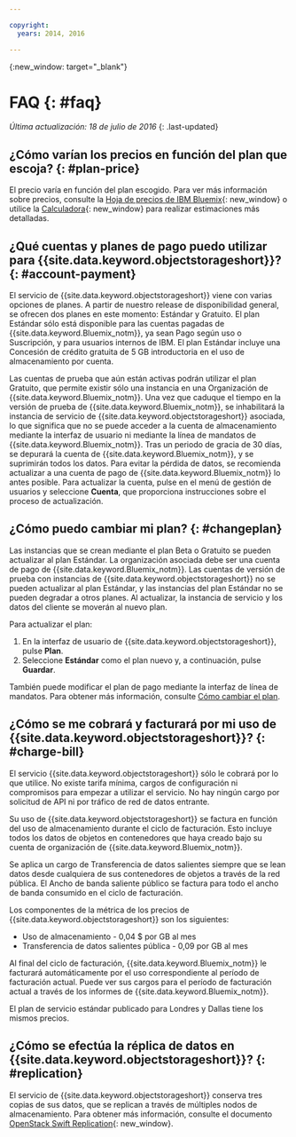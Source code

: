 ```yaml
---

copyright:
  years: 2014, 2016

---
```


{:new_window: target="_blank"}

# FAQ {: #faq} 

*Última actualización: 18 de julio de 2016*
{: .last-updated}


## ¿Cómo varían los precios en función del plan que escoja? {: #plan-price}
El precio varía en función del plan escogido. Para ver más información sobre precios, consulte la [Hoja de precios de IBM Bluemix](https://console.ng.bluemix.net/pricing/){: new_window} o utilice la [Calculadora](https://console.ng.bluemix.net/?direct=classic/#/pricing/cloudOEPaneId=pricing&paneId=pricingSheet){: new_window} para realizar estimaciones más detalladas.


## ¿Qué cuentas y planes de pago puedo utilizar para {{site.data.keyword.objectstorageshort}}? {: #account-payment}
El servicio de {{site.data.keyword.objectstorageshort}} viene con varias opciones de planes. A partir de nuestro release de disponibilidad general, se ofrecen dos planes en este momento: Estándar y Gratuito. El plan Estándar sólo está disponible para las cuentas pagadas de {{site.data.keyword.Bluemix_notm}}, ya sean Pago según uso o Suscripción, y para usuarios internos de IBM. El plan Estándar incluye una Concesión de crédito gratuita de 5 GB introductoria en el uso de almacenamiento por cuenta.

Las cuentas de prueba que aún están activas podrán utilizar el plan Gratuito, que permite existir sólo una instancia en una Organización de {{site.data.keyword.Bluemix_notm}}. Una vez que caduque el tiempo en la versión de prueba de {{site.data.keyword.Bluemix_notm}}, se inhabilitará la instancia de servicio de {{site.data.keyword.objectstorageshort}} asociada, lo que significa que no se puede acceder a la cuenta de almacenamiento mediante la interfaz de usuario ni mediante la línea de mandatos de {{site.data.keyword.Bluemix_notm}}. Tras un periodo de gracia de 30 días, se depurará la cuenta de {{site.data.keyword.Bluemix_notm}}, y se suprimirán todos los datos. Para evitar la pérdida de datos, se recomienda actualizar a una cuenta de pago de {{site.data.keyword.Bluemix_notm}} lo antes posible. Para actualizar la cuenta, pulse en el menú de gestión de usuarios y seleccione **Cuenta**, que proporciona instrucciones sobre el proceso de actualización.

## ¿Cómo puedo cambiar mi plan? {: #changeplan}  
Las instancias que se crean mediante el plan Beta o Gratuito se pueden actualizar al plan Estándar. La organización asociada debe ser una cuenta de pago de {{site.data.keyword.Bluemix_notm}}. Las cuentas de versión de prueba con instancias de {{site.data.keyword.objectstorageshort}} no se pueden actualizar al plan Estándar, y las instancias del plan Estándar no se pueden degradar a otros planes. Al actualizar, la instancia de servicio y los datos del cliente se moverán al nuevo plan.

Para actualizar el plan:
1.	En la interfaz de usuario de {{site.data.keyword.objectstorageshort}}, pulse **Plan**.
2.	Seleccione **Estándar** como el plan nuevo y, a continuación, pulse **Guardar**.

También puede modificar el plan de pago mediante la interfaz de línea de mandatos. Para obtener más información, consulte [Cómo cambiar el plan](../../pricing/index.html#changing).


## ¿Cómo se me cobrará y facturará por mi uso de {{site.data.keyword.objectstorageshort}}? {: #charge-bill}

El servicio {{site.data.keyword.objectstorageshort}} sólo le cobrará por lo que utilice.  No existe tarifa mínima, cargos de configuración ni compromisos para empezar a utilizar el servicio. No hay ningún cargo por solicitud de API ni por tráfico de red de datos entrante.

Su uso de {{site.data.keyword.objectstorageshort}} se factura en función del uso de almacenamiento durante el ciclo de facturación. Esto incluye todos los datos de objetos en contenedores que haya creado bajo su cuenta de organización de {{site.data.keyword.Bluemix_notm}}. 

Se aplica un cargo de Transferencia de datos salientes siempre que se lean datos desde cualquiera de sus contenedores de objetos a través de la red pública. El Ancho de banda saliente público se factura para todo el ancho de banda consumido en el ciclo de facturación.

Los componentes de la métrica de los precios de {{site.data.keyword.objectstorageshort}} son los siguientes:
* Uso de almacenamiento - 0,04 $ por GB al mes
* Transferencia de datos salientes pública - 0,09 por GB al mes 

Al final del ciclo de facturación, {{site.data.keyword.Bluemix_notm}} le facturará automáticamente por el uso correspondiente al período de facturación actual. Puede ver sus cargos para el período de facturación actual a través de los informes de {{site.data.keyword.Bluemix_notm}}.

El plan de servicio estándar publicado para Londres y Dallas tiene los mismos precios.

## ¿Cómo se efectúa la réplica de datos en {{site.data.keyword.objectstorageshort}}? {: #replication}
El servicio de {{site.data.keyword.objectstorageshort}} conserva tres copias de sus datos, que se replican a través de múltiples nodos de almacenamiento. Para obtener más información, consulte el documento [OpenStack Swift Replication](http://docs.openstack.org/developer/swift/overview_replication.html){: new_window}.

